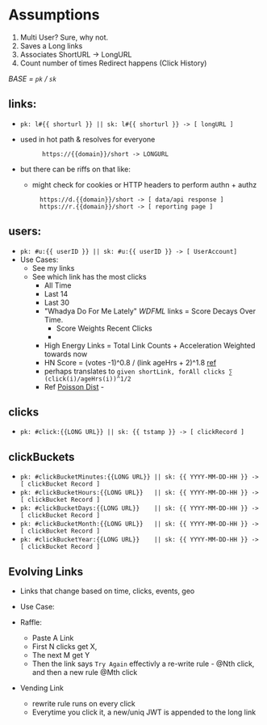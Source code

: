 # Assumptions

1. Multi User? Sure, why not.
1. Saves a Long links
1. Associates  ShortURL -> LongURL
1. Count number of times Redirect happens (Click History)

*BASE = `pk` / `sk`* 

## links:
- `pk: l#{{ shorturl }} || sk: l#{{ shorturl }} -> [ longURL ]`
- used in hot path & resolves for everyone

            https://{{domain}}/short -> LONGURL

- but there can be riffs on that like:
    - might check for cookies or HTTP headers to perform authn + authz

            https://d.{{domain}}/short -> [ data/api response ]
            https://r.{{domain}}/short -> [ reporting page ]
            
## users:

- `pk: #u:{{ userID }} || sk: #u:{{ userID }} -> [ UserAccount]`
- Use Cases:
    - See my links
    - See which link has the most clicks
        - All Time
        - Last 14
        - Last 30
        - "Whadya Do For Me Lately" *WDFML* links = Score Decays Over Time.
            - Score Weights Recent Clicks
            - 
        - High Energy Links = Total Link Counts + Acceleration Weighted towards now
        - HN Score = (votes -1)^0.8 / (link ageHrs + 2)^1.8 [ref](http://www.righto.com/2013/11/how-hacker-news-ranking-really-works.html)
        - perhaps translates to `given shortLink, forAll clicks ∑ (click(i)/ageHrs(i))^1/2 `
        - Ref [Poisson Dist](https://en.wikipedia.org/wiki/Poisson_distribution) - 


## clicks

- `pk: #click:{{LONG URL}} || sk: {{ tstamp }} -> [ clickRecord ]`

## clickBuckets

- `pk: #clickBucketMinutes:{{LONG URL}} || sk: {{ YYYY-MM-DD-HH }} -> [ clickBucket Record ]`
- `pk: #clickBucketHours:{{LONG URL}}   || sk: {{ YYYY-MM-DD-HH }} -> [ clickBucket Record ] `
- `pk: #clickBucketDays:{{LONG URL}}    || sk: {{ YYYY-MM-DD-HH }} -> [ clickBucket Record ] `
- `pk: #clickBucketMonth:{{LONG URL}}   || sk: {{ YYYY-MM-DD-HH }} -> [ clickBucket Record ] `
- `pk: #clickBucketYear:{{LONG URL}}    || sk: {{ YYYY-MM-DD-HH }} -> [ clickBucket Record ] `

## Evolving Links

- Links that change based on time, clicks, events, geo
- Use Case:
- Raffle: 
    - Paste A Link
    - First N clicks get X, 
    - The next M get Y
    - Then the link says `Try Again`
    effectivly a re-write rule - @Nth click, and then a new rule @Mth click

- Vending Link
    - rewrite rule runs on every click
    - Everytime you click it, a new/uniq JWT is appended to the long link